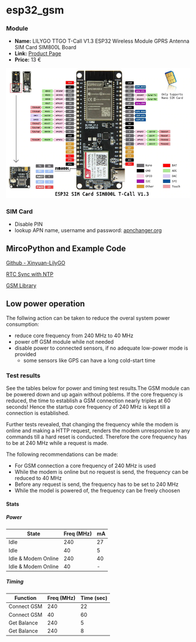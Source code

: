 # esp32_gsm


### Module
 - **Name:**   LILYGO TTGO T-Call V1.3 ESP32 Wireless Module GPRS Antenna SIM Card SIM800L Board
 - **Link:**   [Product Page](https://www.banggood.com/LILYGO-TTGO-T-Call-V1_3-ESP32-Wireless-Module-GPRS-Antenna-SIM-Card-SIM800L-Board-p-1527048.html)
 - **Price:**   13 €   
 
![Pinout](/media/TTGO-T-call-Pinout.jpg)


### SIM Card
- Disable PIN
- lookup APN name, username and password: [apnchanger.org](https://wiki.apnchanger.org/Germany#Vodafone)


## MircoPython and Example Code
[Github - Xinyuan-LilyGO](https://github.com/Xinyuan-LilyGO/TTGO-T-Call/tree/master/examples/MicroPython_LoBo)


[RTC Sync with NTP](https://github.com/loboris/MicroPython_ESP32_psRAM_LoBo/wiki/rtc)

[GSM Library](https://github.com/loboris/MicroPython_ESP32_psRAM_LoBo/wiki/gsm)


## Low power operation
The follwing action can be taken to reduce the overal system power consumption:
 - reduce core frequency from 240 MHz to 40 MHz
 - power off GSM module while not needed
 - disable power to connected sensors, if no adequate low-power mode is provided
     - some sensors like GPS can have a long cold-start time 

### Test results
See the tables below for power and timing test results.The GSM module can be powered down and up again without poblems. If the core frequency is reduced, the time to establish a GSM connection nearly triples at 60 seconds! Hence the startup core frequency of 240 MHz is kept till a connection is established.

Further tests revealed, that changing the frequency while the modem is online and making a HTTP request, renders the modem unresponsive to any commands till a hard reset is conducted. Therefore the core frequency has to be at 240 MHz while a request is made.

The following recommendations can be made:
 - For GSM connection a core frequency of 240 MHz is used
 - While the modem is online but no request is send, the frequency can be reduced to 40 MHz
 - Before any request is send, the frequency has to be set to 240 MHz
 - While the model is powered of, the frequency can be freely choosen


#### Stats
##### Power
|State|Freq (MHz)|mA|
|---     |---       |---       |
|Idle|240|27|
|Idle|40|5|
|Idle & Modem Online|240|40|
|Idle & Modem Online|40|-|


##### Timing
|Function|Freq (MHz)|Time (sec)|
|---     |---       |---       |
|Connect GSM|240|22|
|Connect GSM|40|60|
|Get Balance|240|5|
|Get Balance|240|8|

